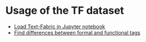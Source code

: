 # Usage of the TF dataset

* [Load Text-Fabric in Jupyter notebook](https://nbviewer.org/github/tonyjurg/Nestle1904GBI/blob/main/docs/usecases/load_text_fabric.ipynb)
* [Find differences between formal and functional tags](https://nbviewer.org/github/tonyjurg/Nestle1904GBI/blob/main/docs/usecases/formal_versus_functional_tag.ipynb)
